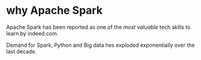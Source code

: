 # why Apache Spark

Apache Spark has been reported as one of the _most valuable_ tech skills to learn by indeed.com.

Demand for Spark, Python and Big data hes exploded exponentially over the last decade.

